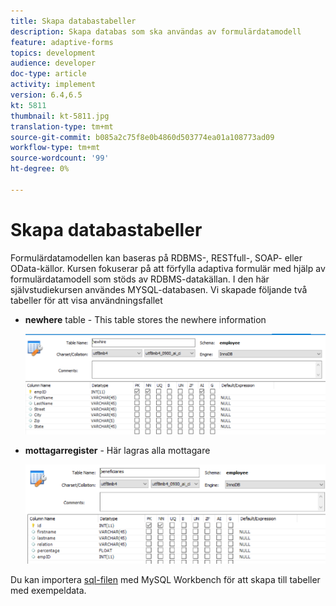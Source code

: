 ```yaml
---
title: Skapa databastabeller
description: Skapa databas som ska användas av formulärdatamodell
feature: adaptive-forms
topics: development
audience: developer
doc-type: article
activity: implement
version: 6.4,6.5
kt: 5811
thumbnail: kt-5811.jpg
translation-type: tm+mt
source-git-commit: b085a2c75f8e0b4860d503774ea01a108773ad09
workflow-type: tm+mt
source-wordcount: '99'
ht-degree: 0%

---
```



# Skapa databastabeller

Formulärdatamodellen kan baseras på RDBMS-, RESTfull-, SOAP- eller OData-källor. Kursen fokuserar på att förfylla adaptiva formulär med hjälp av formulärdatamodell som stöds av RDBMS-datakällan. I den här självstudiekursen användes MYSQL-databasen. Vi skapade följande två tabeller för att visa användningsfallet

* **newhere** table - This table stores the newhere information

   ![newhire](assets/newhire-table.png)


* **mottagarregister** - Här lagras alla mottagare

   ![stödmottagare](assets/beneficiaries-table.png)

Du kan importera [sql-filen](assets/db-schema.sql) med MySQL Workbench för att skapa till tabeller med exempeldata.